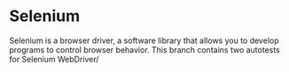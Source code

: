 # Selenium
Selenium is a browser driver, a software library that allows you to develop programs to control browser behavior.
This branch contains two autotests for Selenium WebDriver/
